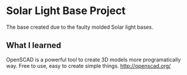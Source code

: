 #  Solar Light Base Project  

The base created due to the faulty molded Solar light bases.  

##  What I learned  

OpenSCAD is a powerful tool to create 3D models more programatically way. Free to use, easy to create simple things.
http://openscad.org/
